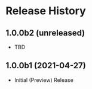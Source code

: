 # Release History

## 1.0.0b2 (unreleased)

* TBD

## 1.0.0b1 (2021-04-27)

* Initial (Preview) Release
